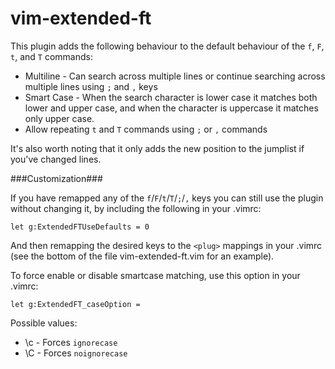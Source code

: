 vim-extended-ft
================

This plugin adds the following behaviour to the default behaviour of the `f`, `F`, `t`, and `T` commands:
- Multiline - Can search across multiple lines or continue searching across multiple lines using `;` and `,` keys
- Smart Case - When the search character is lower case it matches both lower and upper case, and when the character is uppercase it matches only upper case.
- Allow repeating `t` and `T` commands using `;` or `,` commands

It's also worth noting that it only adds the new position to the jumplist if you've changed lines.

###Customization###

If you have remapped any of the `f`/`F`/`t`/`T`/`;`/`,` keys you can still use the plugin without changing it, by including the following in your .vimrc:

`let g:ExtendedFTUseDefaults = 0`

And then remapping the desired keys to the `<plug>` mappings in your .vimrc (see the bottom of the file vim-extended-ft.vim for an example).

To force enable or disable smartcase matching, use this option in your .vimrc:

`let g:ExtendedFT_caseOption = `

Possible values:

* \c - Forces `ignorecase`
* \C - Forces `noignorecase`
